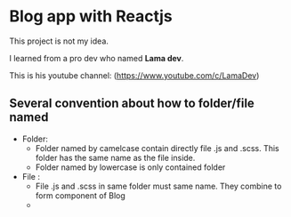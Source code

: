 # Blog app with Reactjs

This project is not my idea.

I learned from a pro dev who named **Lama dev**.

This is his youtube channel: (https://www.youtube.com/c/LamaDev)

## Several convention about how to folder/file named
 - Folder:
   - Folder named by camelcase contain directly file .js and .scss. This folder has the same name as the file inside.
   - Folder named by lowercase is only contained folder
 - File :
   - File .js and .scss in same folder must same name. They combine to form component of Blog
   - 
